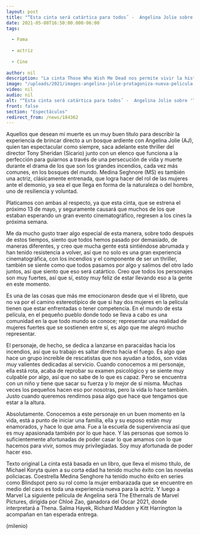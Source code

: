 ```yaml
---
layout: post
title: "“Esta cinta será catártica para todos˝ -  Angelina Jolie sobre 'Those Who Wish Me Dead'"
date: 2021-05-08T16:50:00.000-06:00
tags:
  
  - Fama
  
  - actriz
  
  - Cine
  
author: nil
description: "La cinta Those Who Wish Me Dead nos permite vivir la historia que literalmente confronta sus infiernos, M2 platicó con la al respecto."
image: "/uploads/2021/images-angelina-jolie-protagoniza-nueva-pelicula.jpg"
video: nil
audio: nil
alt: "“Esta cinta será catártica para todos˝ -  Angelina Jolie sobre 'Those Who Wish Me Dead'"
front: false
section: "Espectáculos"
redirect_from: /news/184362
---
```


Aquellos que desean mi muerte es un muy buen titulo para describir la experiencia de brincar directo a un bosque ardiente con Angelina Jolie (AJ), quien tan espectacular como siempre, saca adelante este thriller del director Tony Sheridan (Sicario) junto con un elenco que funciona a la perfección para guiarnos a través de una persecución de vida y muerte durante el drama de los que son los grandes incendios, cada vez más comunes, en los bosques del mundo. Medina Seghnore (MS) es también una actriz, clásicamente entrenada, que logra hacer del rol de las mujeres ante el demonio, ya sea el que llega en forma de la naturaleza o del hombre, uno de resiliencia y voluntad. 

Platicamos con ambas al respecto, ya que esta cinta, que se estrena el próximo 13 de mayo, y seguramente causará que muchos de los que estaban esperando un gran evento cinematográfico, regresen a los cines la próxima semana. 

Me da mucho gusto traer algo especial de esta manera, sobre todo después de estos tiempos, siento que todos hemos pasado por demasiado, de maneras diferentes, y creo que mucha gente está sintiéndose abrumada y han tenido resistencia a volver, así que no solo es una gran experiencia cinematográfica, con los incendios y el componente de ser un thriller, también se siente como que todos pasamos por algo y salimos del otro lado juntos, así que siento que eso será catártico. Creo que todos los personajes son muy fuertes, así que sí, estoy muy feliz de estar llevando eso a la gente en este momento. 

Es una de las cosas que más me emocionaron desde que vi el libreto, que no va por el camino estereotípico de que si hay dos mujeres en la película tienen que estar enfrentadas o tener competencia. En el mundo de esta película, en el pequeño pueblo donde todo se lleva a cabo es una comunidad en la que todo mundo se conoce; representar una realidad de mujeres fuertes que se sostienen entre sí, es algo que me alegró mucho representar. 

El personaje, de hecho, se dedica a lanzarse en paracaídas hacia los incendios, así que su trabajo es saltar directo hacia el fuego. Es algo que hace un grupo increíble de rescatistas que nos ayudan a todos, son vidas muy valientes dedicadas al servicio. Cuando conocemos a mi personaje, ella está rota, acaba de reprobar su examen psicológico y se siente muy culpable por algo, así que no sabe de lo que es capaz. Pero se encuentra con un niño y tiene que sacar su fuerza y lo mejor de sí misma. Muchas veces los pequeños hacen eso por nosotras, pero la vida lo hace también. Justo cuando queremos rendirnos pasa algo que hace que tengamos que estar a la altura. 

Absolutamente. Conocemos a este personaje en un buen momento en la vida, está a punto de iniciar una familia, ella y su esposo están muy enamorados, y hace lo que ama. Fue a la escuela de supervivencia así que es muy apasionada también por lo que hace. Y las personas que somos lo suficientemente afortunadas de poder casar lo que amamos con lo que hacemos para vivir, somos muy privilegiadas. Soy muy afortunada de poder hacer eso. 

Texto original La cinta está basada en un libro, que lleva el mismo título, de Michael Koryta quien a su corta edad ha tenido mucho éxito con las novelas policiacas. Coestrella Medina Senghore ha tenido mucho éxito en series como Blindspot pero su rol como la mujer embarazada que se encuentre en medio del caos es toda una experiencia nueva para la actriz. Y luego a Marvel La siguiente película de Angelina será The Ethernals de Marvel Pictures, dirigida por Chloé Zao, ganadora del Oscar 2021, donde interpretará a Thena. Salma Hayek, Richard Madden y Kitt Harrington la acompañan en tan esperada entrega. 

(milenio)